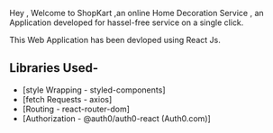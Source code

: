 

Hey , Welcome to ShopKart ,an online Home Decoration Service , an Application developed for hassel-free service on a single click.

This Web Application has been devloped using React Js.

## Libraries Used-

- [style Wrapping - styled-components]
- [fetch Requests - axios]
- [Routing - react-router-dom]
- [Authorization - @auth0/auth0-react (Auth0.com)]
